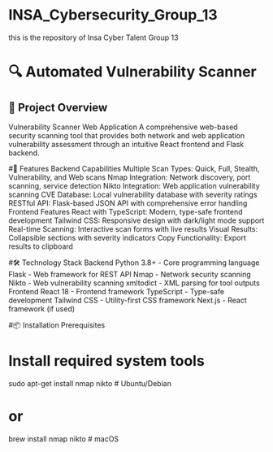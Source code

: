 # INSA_Cybersecurity_Group_13
this is the repository of Insa Cyber Talent Group 13


# 🔍 Automated Vulnerability Scanner

## 📌 Project Overview

Vulnerability Scanner Web Application
A comprehensive web-based security scanning tool that provides both network and web application vulnerability assessment through an intuitive React frontend and Flask backend.

#🚀 Features
Backend Capabilities
Multiple Scan Types: Quick, Full, Stealth, Vulnerability, and Web scans
Nmap Integration: Network discovery, port scanning, service detection
Nikto Integration: Web application vulnerability scanning
CVE Database: Local vulnerability database with severity ratings
RESTful API: Flask-based JSON API with comprehensive error handling
Frontend Features
React with TypeScript: Modern, type-safe frontend development
Tailwind CSS: Responsive design with dark/light mode support
Real-time Scanning: Interactive scan forms with live results
Visual Results: Collapsible sections with severity indicators
Copy Functionality: Export results to clipboard

#🛠️ Technology Stack
Backend
Python 3.8+ - Core programming language
Flask - Web framework for REST API
Nmap - Network security scanning
Nikto - Web vulnerability scanning
xmltodict - XML parsing for tool outputs
Frontend
React 18 - Frontend framework
TypeScript - Type-safe development
Tailwind CSS - Utility-first CSS framework
Next.js - React framework (if used)

#📦 Installation
Prerequisites
# Install required system tools
sudo apt-get install nmap nikto  # Ubuntu/Debian
# or
brew install nmap nikto         # macOS
